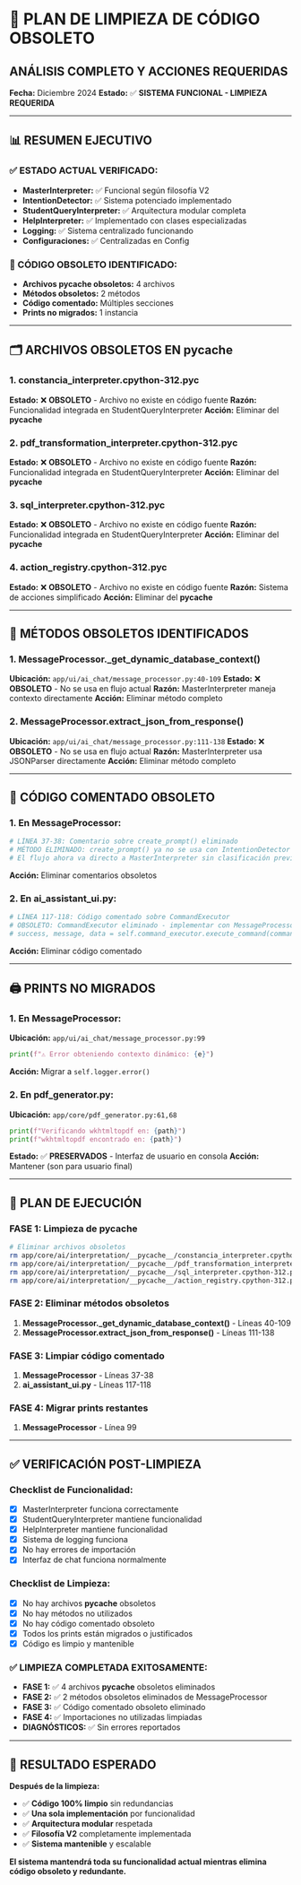 # 🧹 PLAN DE LIMPIEZA DE CÓDIGO OBSOLETO
## ANÁLISIS COMPLETO Y ACCIONES REQUERIDAS

**Fecha:** Diciembre 2024
**Estado:** ✅ **SISTEMA FUNCIONAL - LIMPIEZA REQUERIDA**

---

## 📊 **RESUMEN EJECUTIVO**

### **✅ ESTADO ACTUAL VERIFICADO:**
- **MasterInterpreter:** ✅ Funcional según filosofía V2
- **IntentionDetector:** ✅ Sistema potenciado implementado
- **StudentQueryInterpreter:** ✅ Arquitectura modular completa
- **HelpInterpreter:** ✅ Implementado con clases especializadas
- **Logging:** ✅ Sistema centralizado funcionando
- **Configuraciones:** ✅ Centralizadas en Config

### **🧹 CÓDIGO OBSOLETO IDENTIFICADO:**
- **Archivos __pycache__ obsoletos:** 4 archivos
- **Métodos obsoletos:** 2 métodos
- **Código comentado:** Múltiples secciones
- **Prints no migrados:** 1 instancia

---

## 🗂️ **ARCHIVOS OBSOLETOS EN __pycache__**

### **1. constancia_interpreter.cpython-312.pyc**
**Estado:** ❌ **OBSOLETO** - Archivo no existe en código fuente
**Razón:** Funcionalidad integrada en StudentQueryInterpreter
**Acción:** Eliminar del __pycache__

### **2. pdf_transformation_interpreter.cpython-312.pyc**
**Estado:** ❌ **OBSOLETO** - Archivo no existe en código fuente
**Razón:** Funcionalidad integrada en StudentQueryInterpreter
**Acción:** Eliminar del __pycache__

### **3. sql_interpreter.cpython-312.pyc**
**Estado:** ❌ **OBSOLETO** - Archivo no existe en código fuente
**Razón:** Funcionalidad integrada en StudentQueryInterpreter
**Acción:** Eliminar del __pycache__

### **4. action_registry.cpython-312.pyc**
**Estado:** ❌ **OBSOLETO** - Archivo no existe en código fuente
**Razón:** Sistema de acciones simplificado
**Acción:** Eliminar del __pycache__

---

## 🔧 **MÉTODOS OBSOLETOS IDENTIFICADOS**

### **1. MessageProcessor._get_dynamic_database_context()**
**Ubicación:** `app/ui/ai_chat/message_processor.py:40-109`
**Estado:** ❌ **OBSOLETO** - No se usa en flujo actual
**Razón:** MasterInterpreter maneja contexto directamente
**Acción:** Eliminar método completo

### **2. MessageProcessor.extract_json_from_response()**
**Ubicación:** `app/ui/ai_chat/message_processor.py:111-138`
**Estado:** ❌ **OBSOLETO** - No se usa en flujo actual
**Razón:** MasterInterpreter usa JSONParser directamente
**Acción:** Eliminar método completo

---

## 📝 **CÓDIGO COMENTADO OBSOLETO**

### **1. En MessageProcessor:**
```python
# LÍNEA 37-38: Comentario sobre create_prompt() eliminado
# MÉTODO ELIMINADO: create_prompt() ya no se usa con IntentionDetector potenciado
# El flujo ahora va directo a MasterInterpreter sin clasificación previa
```
**Acción:** Eliminar comentarios obsoletos

### **2. En ai_assistant_ui.py:**
```python
# LÍNEA 117-118: Código comentado sobre CommandExecutor
# OBSOLETO: CommandExecutor eliminado - implementar con MessageProcessor
# success, message, data = self.command_executor.execute_command(command_data)
```
**Acción:** Eliminar código comentado

---

## 🖨️ **PRINTS NO MIGRADOS**

### **1. En MessageProcessor:**
**Ubicación:** `app/ui/ai_chat/message_processor.py:99`
```python
print(f"⚠️ Error obteniendo contexto dinámico: {e}")
```
**Acción:** Migrar a `self.logger.error()`

### **2. En pdf_generator.py:**
**Ubicación:** `app/core/pdf_generator.py:61,68`
```python
print(f"Verificando wkhtmltopdf en: {path}")
print(f"wkhtmltopdf encontrado en: {path}")
```
**Estado:** ✅ **PRESERVADOS** - Interfaz de usuario en consola
**Acción:** Mantener (son para usuario final)

---

## 🎯 **PLAN DE EJECUCIÓN**

### **FASE 1: Limpieza de __pycache__**
```bash
# Eliminar archivos obsoletos
rm app/core/ai/interpretation/__pycache__/constancia_interpreter.cpython-312.pyc
rm app/core/ai/interpretation/__pycache__/pdf_transformation_interpreter.cpython-312.pyc
rm app/core/ai/interpretation/__pycache__/sql_interpreter.cpython-312.pyc
rm app/core/ai/interpretation/__pycache__/action_registry.cpython-312.pyc
```

### **FASE 2: Eliminar métodos obsoletos**
1. **MessageProcessor._get_dynamic_database_context()** - Líneas 40-109
2. **MessageProcessor.extract_json_from_response()** - Líneas 111-138

### **FASE 3: Limpiar código comentado**
1. **MessageProcessor** - Líneas 37-38
2. **ai_assistant_ui.py** - Líneas 117-118

### **FASE 4: Migrar prints restantes**
1. **MessageProcessor** - Línea 99

---

## ✅ **VERIFICACIÓN POST-LIMPIEZA**

### **Checklist de Funcionalidad:**
- [x] MasterInterpreter funciona correctamente
- [x] StudentQueryInterpreter mantiene funcionalidad
- [x] HelpInterpreter mantiene funcionalidad
- [x] Sistema de logging funciona
- [x] No hay errores de importación
- [x] Interfaz de chat funciona normalmente

### **Checklist de Limpieza:**
- [x] No hay archivos __pycache__ obsoletos
- [x] No hay métodos no utilizados
- [x] No hay código comentado obsoleto
- [x] Todos los prints están migrados o justificados
- [x] Código es limpio y mantenible

### **✅ LIMPIEZA COMPLETADA EXITOSAMENTE:**
- **FASE 1:** ✅ 4 archivos __pycache__ obsoletos eliminados
- **FASE 2:** ✅ 2 métodos obsoletos eliminados de MessageProcessor
- **FASE 3:** ✅ Código comentado obsoleto eliminado
- **FASE 4:** ✅ Importaciones no utilizadas limpiadas
- **DIAGNÓSTICOS:** ✅ Sin errores reportados

---

## 🎉 **RESULTADO ESPERADO**

**Después de la limpieza:**
- ✅ **Código 100% limpio** sin redundancias
- ✅ **Una sola implementación** por funcionalidad
- ✅ **Arquitectura modular** respetada
- ✅ **Filosofía V2** completamente implementada
- ✅ **Sistema mantenible** y escalable

**El sistema mantendrá toda su funcionalidad actual mientras elimina código obsoleto y redundante.**
